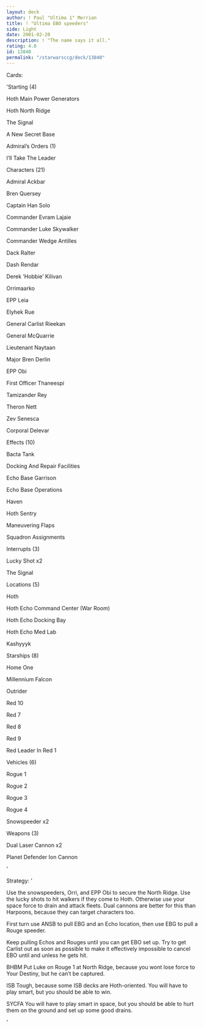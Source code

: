 ```yaml
---
layout: deck
author: ! Paul "Ultima 1" Merrian
title: ! "Ultima EBO speeders"
side: Light
date: 2001-02-20
description: ! "The name says it all."
rating: 4.0
id: 13840
permalink: "/starwarsccg/deck/13840"
---
```

Cards: 

'Starting (4)

Hoth Main Power Generators 

Hoth North Ridge 

The Signal 

A New Secret Base 


Admiral’s Orders (1)

I’ll Take The Leader


Characters (21)

Admiral Ackbar 

Bren Quersey 

Captain Han Solo 

Commander Evram Lajaie 

Commander Luke Skywalker 

Commander Wedge Antilles 

Dack Ralter 

Dash Rendar 

Derek ’Hobbie’ Kilivan 

Orrimaarko  

EPP Leia 

Elyhek Rue 

General Carlist Rieekan 

General McQuarrie 

Lieutenant Naytaan 

Major Bren Derlin 

EPP Obi

First Officer Thaneespi 

Tamizander Rey 

Theron Nett 

Zev Senesca 

Corporal Delevar


Effects (10)

Bacta Tank 

Docking And Repair Facilities

Echo Base Garrison 

Echo Base Operations 

Haven 

Hoth Sentry

Maneuvering Flaps 

Squadron Assignments 


Interrupts (3)

Lucky Shot  x2

The Signal


Locations (5)

Hoth 

Hoth Echo Command Center (War Room) 

Hoth Echo Docking Bay 

Hoth Echo Med Lab 

Kashyyyk 


Starships (8)

Home One 

Millennium Falcon 

Outrider 

Red 10 

Red 7 

Red 8 

Red 9 

Red Leader In Red 1 


Vehicles (6)

Rogue 1 

Rogue 2 

Rogue 3 

Rogue 4 

Snowspeeder  x2


Weapons (3)

Dual Laser Cannon x2

Planet Defender Ion Cannon 

'

Strategy: '

Use the snowspeeders, Orri, and EPP Obi to secure the North Ridge.  Use the lucky shots to hit walkers if they come to Hoth.  Otherwise use your space force to drain and attack fleets.  Dual cannons are better for this than Harpoons, because they can target characters too.


First turn use ANSB to pull EBG and an Echo location, then use EBG to pull a Rouge speeder.

Keep pulling Echos and Rouges until you can get EBO set up.  Try to get Carlist out as soon as possible to make it effectively impossible to cancel EBO until and unless he gets hit.


BHBM  Put Luke on Rouge 1 at North Ridge, because you wont lose force to Your Destiny, but he can’t be captured.


ISB  Tough, because some ISB decks are Hoth-oriented.  You will have to play smart, but you should be able to win.


SYCFA  You will have to play smart in space, but you should be able to hurt them on the ground and set up some good drains.

'
